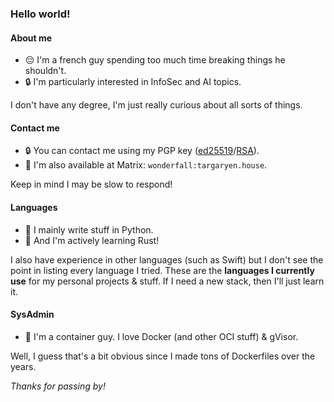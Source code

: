 ### Hello world!

#### About me
- 😔 I'm a french guy spending too much time breaking things he shouldn't.
- 🔒 I'm particularly interested in InfoSec and AI topics.

I don't have any degree, I'm just really curious about all sorts of things.

#### Contact me
- 🔒 You can contact me using my PGP key ([ed25519](https://cloud.targaryen.house/s/XsFjcfJezANBq5K)/[RSA](https://cloud.targaryen.house/s/4ndbeKmoo8sEjDz)).
- 💬 I'm also available at Matrix: `wonderfall:targaryen.house`.

Keep in mind I may be slow to respond!

#### Languages
- 🐍 I mainly write stuff in Python.
- 🦀 And I'm actively learning Rust!

I also have experience in other languages (such as Swift) but I don't see the point in listing every language I tried. These are the **languages I currently use** for my personal projects & stuff. If I need a new stack, then I'll just learn it.

#### SysAdmin
- 🐳 I'm a container guy. I love Docker (and other OCI stuff) & gVisor.

Well, I guess that's a bit obvious since I made tons of Dockerfiles over the years.

*Thanks for passing by!*


<!--
**Wonderfall/Wonderfall** is a ✨ _special_ ✨ repository because its `README.md` (this file) appears on your GitHub profile.

Here are some ideas to get you started:

- 🔭 I’m currently working on ...
- 🌱 I’m currently learning ...
- 👯 I’m looking to collaborate on ...
- 🤔 I’m looking for help with ...
- 💬 Ask me about ...
- 📫 How to reach me: ...
- 😄 Pronouns: ...
- ⚡ Fun fact: ...
-->
